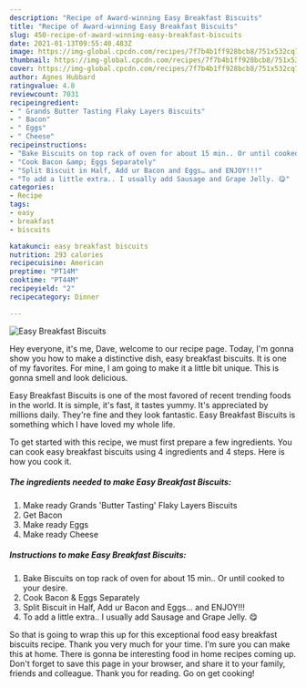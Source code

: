 ```yaml
---
description: "Recipe of Award-winning Easy Breakfast Biscuits"
title: "Recipe of Award-winning Easy Breakfast Biscuits"
slug: 450-recipe-of-award-winning-easy-breakfast-biscuits
date: 2021-01-13T09:55:40.483Z
image: https://img-global.cpcdn.com/recipes/7f7b4b1ff928bcb8/751x532cq70/easy-breakfast-biscuits-recipe-main-photo.jpg
thumbnail: https://img-global.cpcdn.com/recipes/7f7b4b1ff928bcb8/751x532cq70/easy-breakfast-biscuits-recipe-main-photo.jpg
cover: https://img-global.cpcdn.com/recipes/7f7b4b1ff928bcb8/751x532cq70/easy-breakfast-biscuits-recipe-main-photo.jpg
author: Agnes Hubbard
ratingvalue: 4.8
reviewcount: 7031
recipeingredient:
- " Grands Butter Tasting Flaky Layers Biscuits"
- " Bacon"
- " Eggs"
- " Cheese"
recipeinstructions:
- "Bake Biscuits on top rack of oven for about 15 min.. Or until cooked to your desire."
- "Cook Bacon &amp; Eggs Separately"
- "Split Biscuit in Half, Add ur Bacon and Eggs… and ENJOY!!!"
- "To add a little extra.. I usually add Sausage and Grape Jelly. 😋"
categories:
- Recipe
tags:
- easy
- breakfast
- biscuits

katakunci: easy breakfast biscuits 
nutrition: 293 calories
recipecuisine: American
preptime: "PT14M"
cooktime: "PT44M"
recipeyield: "2"
recipecategory: Dinner

---
```



![Easy Breakfast Biscuits](https://img-global.cpcdn.com/recipes/7f7b4b1ff928bcb8/751x532cq70/easy-breakfast-biscuits-recipe-main-photo.jpg)

Hey everyone, it's me, Dave, welcome to our recipe page. Today, I'm gonna show you how to make a distinctive dish, easy breakfast biscuits. It is one of my favorites. For mine, I am going to make it a little bit unique. This is gonna smell and look delicious.

Easy Breakfast Biscuits is one of the most favored of recent trending foods in the world. It is simple, it's fast, it tastes yummy. It's appreciated by millions daily. They're fine and they look fantastic. Easy Breakfast Biscuits is something which I have loved my whole life.




To get started with this recipe, we must first prepare a few ingredients. You can cook easy breakfast biscuits using 4 ingredients and 4 steps. Here is how you cook it.

<!--inarticleads1-->

##### The ingredients needed to make Easy Breakfast Biscuits:

1. Make ready  Grands &#39;Butter Tasting&#39; Flaky Layers Biscuits
1. Get  Bacon
1. Make ready  Eggs
1. Make ready  Cheese




<!--inarticleads2-->

##### Instructions to make Easy Breakfast Biscuits:

1. Bake Biscuits on top rack of oven for about 15 min.. Or until cooked to your desire.
1. Cook Bacon &amp; Eggs Separately
1. Split Biscuit in Half, Add ur Bacon and Eggs… and ENJOY!!!
1. To add a little extra.. I usually add Sausage and Grape Jelly. 😋




So that is going to wrap this up for this exceptional food easy breakfast biscuits recipe. Thank you very much for your time. I'm sure you can make this at home. There is gonna be interesting food in home recipes coming up. Don't forget to save this page in your browser, and share it to your family, friends and colleague. Thank you for reading. Go on get cooking!

